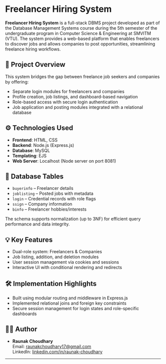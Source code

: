 # Freelancer Hiring System

**Freelancer Hiring System** is a full-stack DBMS project developed as part of the Database Management Systems course during the 5th semester of the undergraduate program in Computer Science & Engineering at SMVITM (VTU). The system provides a web-based platform that enables freelancers to discover jobs and allows companies to post opportunities, streamlining freelance hiring workflows.

## 📌 Project Overview

This system bridges the gap between freelance job seekers and companies by offering:
- Separate login modules for freelancers and companies
- Profile creation, job listings, and dashboard-based navigation
- Role-based access with secure login authentication
- Job application and posting modules integrated with a relational database

## ⚙️ Technologies Used

- **Frontend**: HTML, CSS
- **Backend**: Node.js (Express.js)
- **Database**: MySQL
- **Templating**: EJS
- **Web Server**: Localhost (Node server on port 8081)

## 🧩 Database Tables

- `buyerinfo` – Freelancer details  
- `joblisting` – Posted jobs with metadata  
- `login` – Credential records with role flags  
- `ssign` – Company information  
- `binfo` – Freelancer hobbies/interests  

The schema supports normalization (up to 3NF) for efficient query performance and data integrity.

## 💡 Key Features

- Dual-role system: Freelancers & Companies
- Job listing, addition, and deletion modules
- User session management via cookies and sessions
- Interactive UI with conditional rendering and redirects

## 🛠️ Implementation Highlights

- Built using modular routing and middleware in Express.js
- Implemented relational joins and foreign key constraints
- Secure session management for login states and role-specific dashboards

## 👨‍💻 Author

- **Raunak Choudhary**  
  Email: [raunakchoudhary17@gmail.com](mailto:raunakchoudhary17@gmail.com)  
  LinkedIn: [linkedin.com/in/raunak-choudhary](https://www.linkedin.com/in/raunak-choudhary)

-----
